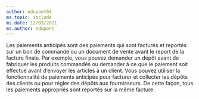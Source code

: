 ```yaml
---
author: edupont04
ms.topic: include
ms.date: 12/03/2021
ms.author: edupont
---
```

Les paiements anticipés sont des paiements qui sont facturés et reportés sur un bon de commande ou un document de vente avant le report de la facture finale. Par exemple, vous pouvez demander un dépôt avant de fabriquer les produits commandés ou demander à ce que le paiement soit effectué avant d’envoyer les articles à un client. Vous pouvez utiliser la fonctionnalité de paiements anticipés pour facturer et collecter les dépôts des clients ou pour régler des dépôts aux fournisseurs. De cette façon, tous les paiements appropriés sont reportés sur la même facture.  
